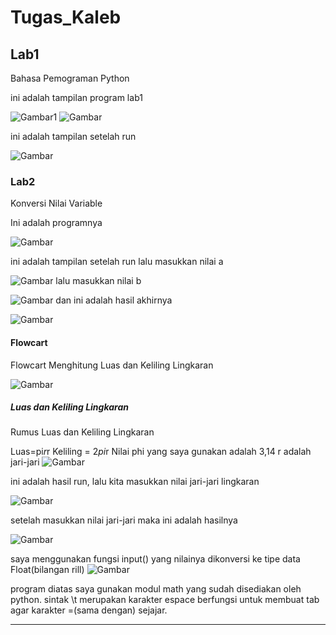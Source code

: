 # Tugas_Kaleb

## Lab1
Bahasa Pemograman Python <p>
ini adalah tampilan program lab1 <p>
![Gambar1](tangkapanlayar/ss11.png)
![Gambar](tangkapanlayar/ss12.png)

ini adalah tampilan setelah run <p>
![Gambar](tangkapanlayar/ss13.png)

### Lab2
Konversi Nilai Variable <p>
Ini adalah programnya <p>
![Gambar](tangkapanlayar/ss14.png)

ini adalah tampilan setelah run lalu masukkan nilai a <p>
![Gambar](tangakapanlayar/ss15.png)
lalu masukkan nilai b <p>
![Gambar](tangkapanlayar/ss16.png)
dan ini adalah hasil akhirnya <p>
![Gambar](tangkapanlayar/ss17.png)

#### Flowcart
Flowcart Menghitung Luas dan Keliling Lingkaran <p>
![Gambar](tangkapanlayar/ss22.png)

##### Luas dan Keliling Lingkaran
Rumus Luas dan Keliling Lingkaran <p>
Luas=pi*r*r
Keliling = 2*pi*r
Nilai phi yang saya gunakan adalah 3,14
r adalah jari-jari
![Gambar](tangkapanlayar/ss18.png)

ini adalah hasil run, lalu kita masukkan nilai jari-jari lingkaran <p>
![Gambar](tangkapanlayar/ss19.png)

setelah masukkan nilai jari-jari maka ini adalah hasilnya <p>
![Gambar](tangkapanlayar/ss20.png)

saya menggunakan fungsi input() yang nilainya dikonversi ke tipe data Float(bilangan rill)
![Gambar](tangkapanlayar/ss21.png)

program diatas saya gunakan modul math yang sudah disediakan oleh python.
sintak \t merupakan karakter espace berfungsi untuk membuat tab agar karakter =(sama dengan) sejajar.

-----------------------------------------------------------